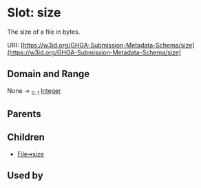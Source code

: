 
# Slot: size


The size of a file in bytes.

URI: [https://w3id.org/GHGA-Submission-Metadata-Schema/size](https://w3id.org/GHGA-Submission-Metadata-Schema/size)


## Domain and Range

None &#8594;  <sub>0..1</sub> [Integer](types/Integer.md)

## Parents


## Children

 *  [File➞size](File_size.md)

## Used by

